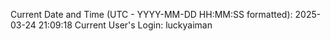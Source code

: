 Current Date and Time (UTC - YYYY-MM-DD HH:MM:SS formatted): 2025-03-24 21:09:18
Current User's Login: luckyaiman
